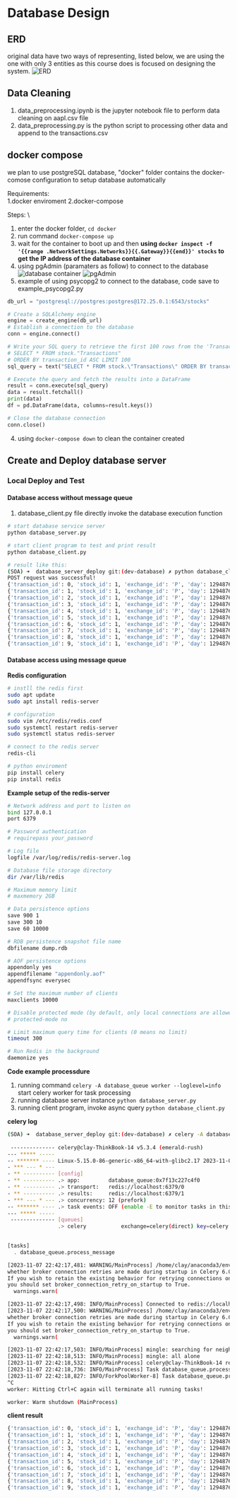 # Database Design
## ERD
original data have two ways of representing, listed below, we are using the one with only 3 entities as this course does is focused on designing the system.
![ERD](./res/stock.drawio.png "database ERD")

## Data Cleaning
1. data_preprocessing.ipynb is the jupyter notebook file to perform data cleaning on aapl.csv file
2. data_preprocessing.py is the python script to processing other data and append to the transactions.csv

## docker compose
we plan to use postgreSQL database, "docker" folder contains the docker-comose configuration to setup database automatically

Requirements: \
1.docker enviroment
2.docker-compose

Steps: \
1. enter the docker folder, `cd docker`
2. run command `docker-compose up`
3. wait for the container to boot up and then **using `docker inspect -f '{{range .NetworkSettings.Networks}}{{.Gateway}}{{end}}' stocks` to get the IP address of the database container**
4. using pgAdmin (paramaters as follow) to connect to the database
![database container](./res/server_parameter.png "pgAdmin paramater")
![pgAdmin](./res/pgAdmin.png "pgAdmin")
4. example of using psycopg2 to connect to the database, code save to example_psycopg2.py
```python
db_url = "postgresql://postgres:postgres@172.25.0.1:6543/stocks"

# Create a SQLAlchemy engine
engine = create_engine(db_url)
# Establish a connection to the database
conn = engine.connect()

# Write your SQL query to retrieve the first 100 rows from the 'Transactions' table
# SELECT * FROM stock."Transactions"
# ORDER BY transaction_id ASC LIMIT 100
sql_query = text("SELECT * FROM stock.\"Transactions\" ORDER BY transaction_id ASC LIMIT 100")

# Execute the query and fetch the results into a DataFrame
result = conn.execute(sql_query)
data = result.fetchall()
print(data)
df = pd.DataFrame(data, columns=result.keys())

# Close the database connection
conn.close()
```
4. using `docker-compose down` to clean the container created

## Create and Deploy database server
### Local Deploy and Test
#### Database access without message queue
1. database_client.py file directly invoke the database execution function
```bash
# start database service server
python database_server.py

# start client program to test and print result
python database_client.py

# result like this:
(SOA) ➜  database_server_deploy git:(dev-database) ✗ python database_client.py
POST request was successful!
{'transaction_id': 0, 'stock_id': 1, 'exchange_id': 'P', 'day': 1294876800000, 'time_of_the_day': 15869000, 'price': 3450000, 'size': 100, 'sale_condition_codes': '@F', 'suspicious': False}
{'transaction_id': 1, 'stock_id': 1, 'exchange_id': 'P', 'day': 1294876800000, 'time_of_the_day': 15870000, 'price': 3450100, 'size': 100, 'sale_condition_codes': '@F', 'suspicious': False}
{'transaction_id': 2, 'stock_id': 1, 'exchange_id': 'P', 'day': 1294876800000, 'time_of_the_day': 16768000, 'price': 3453400, 'size': 100, 'sale_condition_codes': '@F', 'suspicious': False}
{'transaction_id': 3, 'stock_id': 1, 'exchange_id': 'P', 'day': 1294876800000, 'time_of_the_day': 20357000, 'price': 3455000, 'size': 100, 'sale_condition_codes': '@F', 'suspicious': False}
{'transaction_id': 4, 'stock_id': 1, 'exchange_id': 'P', 'day': 1294876800000, 'time_of_the_day': 20764000, 'price': 3460000, 'size': 100, 'sale_condition_codes': 'T', 'suspicious': False}
{'transaction_id': 5, 'stock_id': 1, 'exchange_id': 'P', 'day': 1294876800000, 'time_of_the_day': 20855000, 'price': 3465000, 'size': 100, 'sale_condition_codes': 'T', 'suspicious': False}
{'transaction_id': 6, 'stock_id': 1, 'exchange_id': 'P', 'day': 1294876800000, 'time_of_the_day': 21546000, 'price': 3458000, 'size': 100, 'sale_condition_codes': '@F', 'suspicious': False}
{'transaction_id': 7, 'stock_id': 1, 'exchange_id': 'P', 'day': 1294876800000, 'time_of_the_day': 21551000, 'price': 3458000, 'size': 200, 'sale_condition_codes': 'T', 'suspicious': False}
{'transaction_id': 8, 'stock_id': 1, 'exchange_id': 'P', 'day': 1294876800000, 'time_of_the_day': 21904000, 'price': 3463700, 'size': 100, 'sale_condition_codes': 'T', 'suspicious': False}
{'transaction_id': 9, 'stock_id': 1, 'exchange_id': 'P', 'day': 1294876800000, 'time_of_the_day': 22024000, 'price': 3463700, 'size': 400, 'sale_condition_codes': 'T', 'suspicious': False}
```
#### Database access using message queue
**Redis configuration**
```bash
# instll the redis first
sudo apt update
sudo apt install redis-server

# configuration
sudo vim /etc/redis/redis.conf
sudo systemctl restart redis-server
sudo systemctl status redis-server

# connect to the redis server
redis-cli

# python enviroment
pip install celery
pip install redis
```
**Example setup of the redis-server**
```bash
# Network address and port to listen on
bind 127.0.0.1
port 6379

# Password authentication
# requirepass your_password

# Log file
logfile /var/log/redis/redis-server.log

# Database file storage directory
dir /var/lib/redis

# Maximum memory limit
# maxmemory 2GB

# Data persistence options
save 900 1
save 300 10
save 60 10000

# RDB persistence snapshot file name
dbfilename dump.rdb

# AOF persistence options
appendonly yes
appendfilename "appendonly.aof"
appendfsync everysec

# Set the maximum number of clients
maxclients 10000

# Disable protected mode (by default, only local connections are allowed)
# protected-mode no

# Limit maximum query time for clients (0 means no limit)
timeout 300

# Run Redis in the background
daemonize yes
```
**Code example processdure**
1. running command `celery -A database_queue worker --loglevel=info` start celery worker for task processing
2. running database server instance `python database_server.py`
3. running client program, invoke async query `python database_client.py`

**celery log**
```bash
(SOA) ➜  database_server_deploy git:(dev-database) ✗ celery -A database_queue worker --loglevel=info
 
 -------------- celery@clay-ThinkBook-14 v5.3.4 (emerald-rush)
--- ***** ----- 
-- ******* ---- Linux-5.15.0-86-generic-x86_64-with-glibc2.17 2023-11-07 22:42:16
- *** --- * --- 
- ** ---------- [config]
- ** ---------- .> app:         database_queue:0x7f13c227c4f0
- ** ---------- .> transport:   redis://localhost:6379/0
- ** ---------- .> results:     redis://localhost:6379/1
- *** --- * --- .> concurrency: 12 (prefork)
-- ******* ---- .> task events: OFF (enable -E to monitor tasks in this worker)
--- ***** ----- 
 -------------- [queues]
                .> celery           exchange=celery(direct) key=celery
                

[tasks]
  . database_queue.process_message

[2023-11-07 22:42:17,481: WARNING/MainProcess] /home/clay/anaconda3/envs/SOA/lib/python3.8/site-packages/celery/worker/consumer/consumer.py:507: CPendingDeprecationWarning: The broker_connection_retry configuration setting will no longer determine
whether broker connection retries are made during startup in Celery 6.0 and above.
If you wish to retain the existing behavior for retrying connections on startup,
you should set broker_connection_retry_on_startup to True.
  warnings.warn(

[2023-11-07 22:42:17,498: INFO/MainProcess] Connected to redis://localhost:6379/0
[2023-11-07 22:42:17,500: WARNING/MainProcess] /home/clay/anaconda3/envs/SOA/lib/python3.8/site-packages/celery/worker/consumer/consumer.py:507: CPendingDeprecationWarning: The broker_connection_retry configuration setting will no longer determine
whether broker connection retries are made during startup in Celery 6.0 and above.
If you wish to retain the existing behavior for retrying connections on startup,
you should set broker_connection_retry_on_startup to True.
  warnings.warn(

[2023-11-07 22:42:17,503: INFO/MainProcess] mingle: searching for neighbors
[2023-11-07 22:42:18,513: INFO/MainProcess] mingle: all alone
[2023-11-07 22:42:18,532: INFO/MainProcess] celery@clay-ThinkBook-14 ready.
[2023-11-07 22:42:18,736: INFO/MainProcess] Task database_queue.process_message[4e464e87-1ed2-455c-adbd-fb82eb3659f5] received
[2023-11-07 22:42:18,827: INFO/ForkPoolWorker-8] Task database_queue.process_message[4e464e87-1ed2-455c-adbd-fb82eb3659f5] succeeded in 0.08914547204039991s: '[{"transaction_id":0,"stock_id":1,"exchange_id":"P","day":1294876800000,"time_of_the_day":15869000,"price":3450000,"size":100,"sale_condition_codes":"@F","suspicious":false},{"transaction_id":1,"stock_id":1,"exchange_id":"P","day":1294876800000,"time_of_the_day":15870000,"price":3450100,"size":100,"sale_condition_codes":"@F","suspicious":false},{"transaction_id":2,"stock_id":1,"exchange_id":"P","day":1294876800000,"time_of_the_day":16768000,"price":3453400,"size":100,"sale_condition_codes":"@F","suspicious":false},{"transaction_id":3,"stock_id":1,"exchange_id":"P","day":1294876800000,"time_of_the_day":20357000,"price":3455000,"size":100,"sale_condition_codes":"@F","suspicious":false},{"transaction_id":4,"stock_id":1,"exchange_id":"P","day":1294876800000,"time_of_the_day":20764000,"price":3460000,"size":100,"sale_condition_codes":"T","suspicious":false},{"transaction_id":5,"stock_id":1,"exchange_id":"P","day":1294876800000,"time_of_the_day":20855000,"price":3465000,"size":100,"sale_condition_codes":"T","suspic...'
^C
worker: Hitting Ctrl+C again will terminate all running tasks!

worker: Warm shutdown (MainProcess)

```
**client result**
```bash
{'transaction_id': 0, 'stock_id': 1, 'exchange_id': 'P', 'day': 1294876800000, 'time_of_the_day': 15869000, 'price': 3450000, 'size': 100, 'sale_condition_codes': '@F', 'suspicious': False}
{'transaction_id': 1, 'stock_id': 1, 'exchange_id': 'P', 'day': 1294876800000, 'time_of_the_day': 15870000, 'price': 3450100, 'size': 100, 'sale_condition_codes': '@F', 'suspicious': False}
{'transaction_id': 2, 'stock_id': 1, 'exchange_id': 'P', 'day': 1294876800000, 'time_of_the_day': 16768000, 'price': 3453400, 'size': 100, 'sale_condition_codes': '@F', 'suspicious': False}
{'transaction_id': 3, 'stock_id': 1, 'exchange_id': 'P', 'day': 1294876800000, 'time_of_the_day': 20357000, 'price': 3455000, 'size': 100, 'sale_condition_codes': '@F', 'suspicious': False}
{'transaction_id': 4, 'stock_id': 1, 'exchange_id': 'P', 'day': 1294876800000, 'time_of_the_day': 20764000, 'price': 3460000, 'size': 100, 'sale_condition_codes': 'T', 'suspicious': False}
{'transaction_id': 5, 'stock_id': 1, 'exchange_id': 'P', 'day': 1294876800000, 'time_of_the_day': 20855000, 'price': 3465000, 'size': 100, 'sale_condition_codes': 'T', 'suspicious': False}
{'transaction_id': 6, 'stock_id': 1, 'exchange_id': 'P', 'day': 1294876800000, 'time_of_the_day': 21546000, 'price': 3458000, 'size': 100, 'sale_condition_codes': '@F', 'suspicious': False}
{'transaction_id': 7, 'stock_id': 1, 'exchange_id': 'P', 'day': 1294876800000, 'time_of_the_day': 21551000, 'price': 3458000, 'size': 200, 'sale_condition_codes': 'T', 'suspicious': False}
{'transaction_id': 8, 'stock_id': 1, 'exchange_id': 'P', 'day': 1294876800000, 'time_of_the_day': 21904000, 'price': 3463700, 'size': 100, 'sale_condition_codes': 'T', 'suspicious': False}
{'transaction_id': 9, 'stock_id': 1, 'exchange_id': 'P', 'day': 1294876800000, 'time_of_the_day': 22024000, 'price': 3463700, 'size': 400, 'sale_condition_codes': 'T', 'suspicious': False}
```
